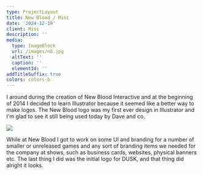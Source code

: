 ```yaml
---
type: ProjectLayout
title: New Blood / Misc
date: '2024-12-19'
client: Misc
description: ''
media:
  type: ImageBlock
  url: /images/nb.jpg
  altText: ''
  caption: ''
  elementId: ''
addTitleSuffix: true
colors: colors-b
---
```

I around during the creation of New Blood Interactive and at the beginning of 2014 I decided to learn Illustrator because it seemed like a better way to make logos. The New Blood logo was my first ever design in Illustrator and I'm glad to see it still being used today by Dave and co.

![](/images/dusk.jpg)

While at New Blood I got to work on some UI and branding for a number of smaller or unreleased games and any sort of branding items we needed for the company at shows, such as business cards, websites, physical banners etc. The last thing I did was the initial logo for DUSK, and that thing did alright it looks. 

